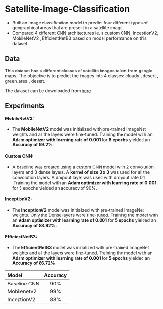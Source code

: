 # Satellite-Image-Classification
- Built an image classification model to predict four different types of geographical areas that are present in a satellite image.
- Compared 4 different CNN architectures ie. a custom CNN, InceptionV2,   MobileNetV2 , EfficientNetB3 based on model performance on this dataset.

## Data
This dataset has 4 different classes of satellite images taken from google maps.
The objective is to predict the images into 4 classes: cloudy , desert , green_area , desert.

The dataset can be downloaded from [here](https://www.kaggle.com/datasets/mahmoudreda55/satellite-image-classification)

## Experiments
#### MobileNetV2:

- The **MobileNetV2** model was initialized with pre-trained ImageNet weights and all the layers were fine-tuned. Training the model with an **Adam optimizer with learning rate of 0.001** for **8 epochs** yielded an **Accuracy of 99.2%**.

#### Custom CNN:

- A baseline was created using a custom CNN model with 2 convolution layers and 3 dense layers. A **kernel of size 3 x 3** was used for all the convolution layers. A dropout layer was used with dropout rate 0.1 .Training the model with an **Adam optimizer with learning rate of 0.001** for 5 epochs yielded an accuracy of 90%.

#### InceptionV2:

- The **InceptionV2** model was initialized with pre-trained ImageNet weights. Only the Dense layers were fine-tuned. Training the model with an **Adam optimizer with learning rate of 0.001** for **5 epochs** yielded an **Accuracy of 88.92%.**

#### EfficientNetB3:

- The **EfficientNetB3** model was initialized with pre-trained ImageNet weights and all the layers were fine-tuned. Training the model with an **Adam optimizer with learning rate of 0.001** for **5 epochs** yielded an **Accuracy of 86.72%**

| Model       | Accuracy    | 
| :---        |    :----:   |  
| Baseline CNN    | 90%      |
| Mobilenetv2     | 99%      | 
| InceptionV2     | 88%      |

